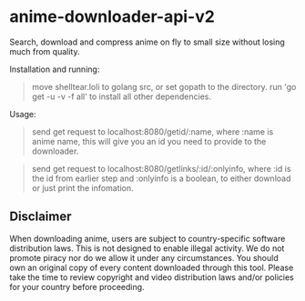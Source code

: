 # anime-downloader-api-v2
Search, download and compress anime on fly to small size without losing much from quality.

Installation and running:
>move shelltear.loli to golang src, or set gopath to the directory.
>run 'go get -u -v -f all' to install all other dependencies.

Usage:
>send get request to localhost:8080/getid/:name, where :name is anime name, this will give you an id you need to provide to the downloader.

>send get request to localhost:8080/getlinks/:id/:onlyinfo, where :id is the id from earlier step and :onlyinfo is a boolean, to either download or just print the infomation.

## Disclaimer
When downloading anime, users are subject to country-specific software distribution laws. This is not designed to enable illegal activity. We do not promote piracy nor do we allow it under any circumstances. You should own an original copy of every content downloaded through this tool. Please take the time to review copyright and video distribution laws and/or policies for your country before proceeding.
